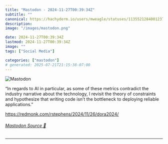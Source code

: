 ```yaml
---
title: "Mastodon - 2024-11-27T00:39:34Z"
subtitle: ""
canonical: https://hachyderm.io/users/mweagle/statuses/113552128400123776
description:
image: "/images/mastodon.png"

date: 2024-11-27T00:39:34Z
lastmod: 2024-11-27T00:39:34Z
image: ""
tags: ["Social Media"]

categories: ["mastodon"]
# generated: 2025-07-21T21:15:38-07:00
---
```

![Mastodon](/images/mastodon.png)

<p>“In regards to AI in particular, as some of these metrics contradict the industry narrative about the technology, I revisit the theory of constraints and hypothesize that writing code isn’t the bottleneck to deploying reliable applications.”</p><p><a href="https://redmonk.com/rstephens/2024/11/26/dora2024/" target="_blank" rel="nofollow noopener noreferrer" translate="no"><span class="invisible">https://</span><span class="ellipsis">redmonk.com/rstephens/2024/11/</span><span class="invisible">26/dora2024/</span></a></p>


###### [Mastodon Source 🐘](https://hachyderm.io/@mweagle/113552128400123776)

___
